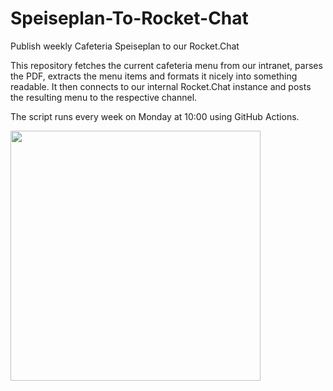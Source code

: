 # Speiseplan-To-Rocket-Chat
Publish weekly Cafeteria Speiseplan to our Rocket.Chat


This repository fetches the current cafeteria menu from our intranet, parses the PDF, extracts the menu items and formats it nicely into something readable.
It then connects to our internal Rocket.Chat instance and posts the resulting menu to the respective channel. 

The script runs every week on Monday at 10:00 using GitHub Actions.


<img src="https://user-images.githubusercontent.com/14980558/215501967-505db5ee-9316-479a-b125-9a9049b1cb7f.png" data-canonical-src="https://user-images.githubusercontent.com/14980558/215501967-505db5ee-9316-479a-b125-9a9049b1cb7f.png" width="400" />
